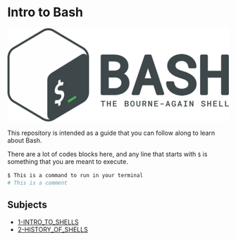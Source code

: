 # Intro to Bash

![Bash Icon](docs/Pictures/Gnu-bash-logo.png)

This repository is intended as a guide that you can follow along to learn about Bash.


There are a lot of codes blocks here, and any line that starts with `$` is something that you are meant to execute.

```bash
$ This is a command to run in your terminal
# This is a comment
```

## Subjects
* [1-INTRO_TO_SHELLS](/docs/1-INTRO_TO_SHELLS.md)
* [2-HISTORY_OF_SHELLS](/docs/2-HISTORY_OF_SHELLS.md)